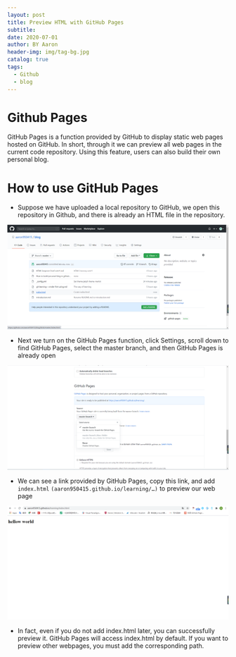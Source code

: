 ```yaml
---
layout: post
title: Preview HTML with GitHub Pages
subtitle:
date: 2020-07-01
author: BY Aaron
header-img: img/tag-bg.jpg
catalog: true
tags:
  - Github
  - blog
---
```


# Github Pages

GitHub Pages is a function provided by GitHub to display static web pages hosted on GitHub. In short, through it we can preview all web pages in the current code repository. Using this feature, users can also build their own personal blog.

# How to use GitHub Pages

- Suppose we have uploaded a local repository to GitHub, we open this repository in Github, and there is already an HTML file in the repository.

![](/img/item11.jpg)

- Next we turn on the GitHub Pages function, click Settings, scroll down to find GitHub Pages, select the master branch, and then GitHub Pages is already open

![](/img/item12.jpg)

- We can see a link provided by GitHub Pages, copy this link, and add `index.html` `(aaron950415.github.io/learning/…)` to preview our web page

![](/img/item13.jpg)

- In fact, even if you do not add index.html later, you can successfully preview it. GitHub Pages will access index.html by default. If you want to preview other webpages, you must add the corresponding path.
